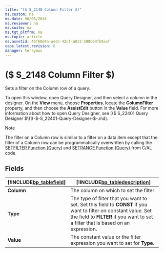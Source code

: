 ```yaml
---
title: "($ S_2148 Column Filter $)"
ms.custom: na
ms.date: 06/05/2016
ms.reviewer: na
ms.suite: na
ms.tgt_pltfrm: na
ms.topic: article
ms.assetid: 46f68d4a-aedc-42cf-a032-508b64fb9aaf
caps.latest.revision: 8
manager: terryaus
---
```

# ($ S_2148 Column Filter $)
Sets a filter on the Column row of a query.  
  
 To open this window, open Query Designer, and then select a column in the designer. On the **View** menu, choose **Properties**, locate the **ColumnFilter** property, and then choose the **AssistEdit** button in the **Value** field. For more information about how to open Query Designer, see [\($ S\_22401 Query Designer $\)](-$-S_22401-Query-Designer-$-.md).  
  
> [!NOTE]  
>  The filter on a Column row is similar to a filter on a data item except that the filter of a Column row can be programmatically overwritten by calling the [SETFILTER Function \(Query\)](SETFILTER-Function--Query-.md) and [SETRANGE Function \(Query\)](SETRANGE-Function--Query-.md) from C\/AL code.  
  
## Fields  
  
|[!INCLUDE[bp_tablefield](includes/bp_tablefield_md.md)]|[!INCLUDE[bp_tabledescription](includes/bp_tabledescription_md.md)]|  
|---------------------------------|---------------------------------------|  
|**Column**|The column on which to set the filter.|  
|**Type**|The type of filter that you want to set. Set this field to **CONST** if you want to filter on constant value. Set the field to **FILTER** if you want to set a filter that is based on an expression.|  
|**Value**|The constant value or the filter expression you want to set for **Type**.|